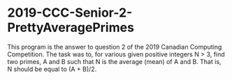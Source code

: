 # 2019-CCC-Senior-2-PrettyAveragePrimes
This program is the answer to question 2 of the 2019 Canadian Computing Competition. The task was to, for various given positive integers N > 3, find two primes, A and B such that N is the average (mean) of A and B. That is, N should be equal to (A + B)/2.
